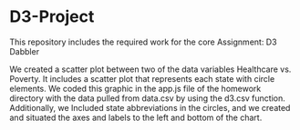 # D3-Project


This repository includes the required work for the core Assignment: D3 Dabbler

We created a scatter plot between two of the data variables Healthcare vs. Poverty.
It includes a scatter plot that represents each state with circle elements. We coded this graphic in the app.js file of the homework directory with the data pulled from data.csv by using the d3.csv function. Additionally, we Included state abbreviations in the circles, and we created and situated the axes and labels to the left and bottom of the chart.


